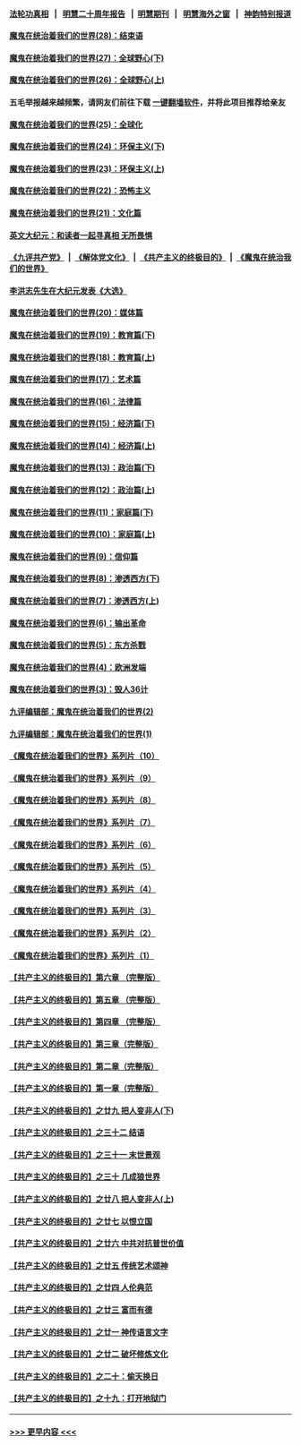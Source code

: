 #### [法轮功真相](https://github.com/gfw-breaker/truth/blob/master/README.md?t=0) &nbsp;&nbsp;|&nbsp;&nbsp; [明慧二十周年报告](https://github.com/gfw-breaker/mh-reports/blob/master/README.md?t=0) &nbsp;&nbsp;|&nbsp;&nbsp;[明慧期刊](https://github.com/gfw-breaker/mh-qikan) &nbsp;&nbsp;|&nbsp;&nbsp; [明慧海外之窗](https://github.com/gfw-breaker/mh-news/blob/master/README.md?t=0) &nbsp;&nbsp;|&nbsp;&nbsp; [神韵特别报道](https://github.com/gfw-breaker/mh-news/blob/master/shenyun.md?t=0)
#### [魔鬼在统治着我们的世界(28)：结束语](../pages/nsc422/n10936246.md?t=06231801) 
#### [魔鬼在统治着我们的世界(27)：全球野心(下)](../pages/nsc422/n10928319.md?t=06231801) 
#### [魔鬼在统治着我们的世界(26)：全球野心(上)](../pages/nsc422/n10900318.md?t=06231801) 
#### 五毛举报越来越频繁，请网友们前往下载 [一键翻墙软件](https://github.com/gfw-breaker/ssr-accounts)，并将此项目推荐给亲友
#### [魔鬼在统治着我们的世界(25)：全球化](../pages/nsc422/n10788205.md?t=06231801) 
#### [魔鬼在统治着我们的世界(24)：环保主义(下)](../pages/nsc422/n10695307.md?t=06231801) 
#### [魔鬼在统治着我们的世界(23)：环保主义(上)](../pages/nsc422/n10688613.md?t=06231801) 
#### [魔鬼在统治着我们的世界(22)：恐怖主义](../pages/nsc422/n10614727.md?t=06231801) 
#### [魔鬼在统治着我们的世界(21)：文化篇](../pages/nsc422/n10597706.md?t=06231801) 
#### [英文大纪元：和读者一起寻真相 无所畏惧](../pages/nsc422/n12542027.md?t=06231801) 
#### [《九评共产党》](https://github.com/begood0513/9ping.md/blob/master/README.md) &nbsp;|&nbsp; [《解体党文化》](../../../../jtdwh.md/blob/master/README.md)  &nbsp;|&nbsp; [《共产主义的终极目的》](../../../../gczydzjmd.md/blob/master/README.md) &nbsp;|&nbsp; [《魔鬼在统治我们的世界》](../../../../mgztzwmdsj.md/blob/master/README.md) 
#### [李洪志先生在大纪元发表《大选》](../pages/nsc422/n12534746.md?t=06231801) 
#### [魔鬼在统治着我们的世界(20)：媒体篇](../pages/nsc422/n10586579.md?t=06231801) 
#### [魔鬼在统治着我们的世界(19)：教育篇(下)](../pages/nsc422/n10564808.md?t=06231801) 
#### [魔鬼在统治着我们的世界(18)：教育篇(上)](../pages/nsc422/n10526970.md?t=06231801) 
#### [魔鬼在统治着我们的世界(17)：艺术篇](../pages/nsc422/n10499093.md?t=06231801) 
#### [魔鬼在统治着我们的世界(16)：法律篇](../pages/nsc422/n10485969.md?t=06231801) 
#### [魔鬼在统治着我们的世界(15)：经济篇(下)](../pages/nsc422/n10469975.md?t=06231801) 
#### [魔鬼在统治着我们的世界(14)：经济篇(上)](../pages/nsc422/n10457370.md?t=06231801) 
#### [魔鬼在统治着我们的世界(13)：政治篇(下)](../pages/nsc422/n10448270.md?t=06231801) 
#### [魔鬼在统治着我们的世界(12)：政治篇(上)](../pages/nsc422/n10444576.md?t=06231801) 
#### [魔鬼在统治着我们的世界(11)：家庭篇(下)](../pages/nsc422/n10440961.md?t=06231801) 
#### [魔鬼在统治着我们的世界(10)：家庭篇(上)](../pages/nsc422/n10435448.md?t=06231801) 
#### [魔鬼在统治着我们的世界(9)：信仰篇](../pages/nsc422/n10432159.md?t=06231801) 
#### [魔鬼在统治着我们的世界(8)：渗透西方(下)](../pages/nsc422/n10429603.md?t=06231801) 
#### [魔鬼在统治着我们的世界(7)：渗透西方(上)](../pages/nsc422/n10426013.md?t=06231801) 
#### [魔鬼在统治着我们的世界(6)：输出革命](../pages/nsc422/n10421536.md?t=06231801) 
#### [魔鬼在统治着我们的世界(5)：东方杀戮](../pages/nsc422/n10417707.md?t=06231801) 
#### [魔鬼在统治着我们的世界(4)：欧洲发端](../pages/nsc422/n10414890.md?t=06231801) 
#### [魔鬼在统治着我们的世界(3)：毁人36计](../pages/nsc422/n10411583.md?t=06231801) 
#### [九评编辑部：魔鬼在统治着我们的世界(2)](../pages/nsc422/n10410036.md?t=06231801) 
#### [九评编辑部：魔鬼在统治着我们的世界(1)](../pages/nsc422/n10406825.md?t=06231801) 
#### [《魔鬼在统治着我们的世界》系列片（10）](../pages/nsc422/n12292670.md?t=06231801) 
#### [《魔鬼在统治着我们的世界》系列片（9）](../pages/nsc422/n12290859.md?t=06231801) 
#### [《魔鬼在统治着我们的世界》系列片（8）](../pages/nsc422/n12287445.md?t=06231801) 
#### [《魔鬼在统治着我们的世界》系列片（7）](../pages/nsc422/n12283425.md?t=06231801) 
#### [《魔鬼在统治着我们的世界》系列片（6）](../pages/nsc422/n12282314.md?t=06231801) 
#### [《魔鬼在统治着我们的世界》系列片（5）](../pages/nsc422/n12281419.md?t=06231801) 
#### [《魔鬼在统治着我们的世界》系列片（4）](../pages/nsc422/n12274024.md?t=06231801) 
#### [《魔鬼在统治着我们的世界》系列片（3）](../pages/nsc422/n12271322.md?t=06231801) 
#### [《魔鬼在统治着我们的世界》系列片（2）](../pages/nsc422/n12269049.md?t=06231801) 
#### [《魔鬼在统治着我们的世界》系列片（1）](../pages/nsc422/n12267575.md?t=06231801) 
#### [【共产主义的终极目的】第六章 （完整版）](../pages/nsc422/n11428913.md?t=06231801) 
#### [【共产主义的终极目的】第五章 （完整版）](../pages/nsc422/n11428912.md?t=06231801) 
#### [【共产主义的终极目的】第四章 （完整版）](../pages/nsc422/n11428907.md?t=06231801) 
#### [【共产主义的终极目的】第三章（完整版）](../pages/nsc422/n11428848.md?t=06231801) 
#### [【共产主义的终极目的】第二章（完整版）](../pages/nsc422/n11428831.md?t=06231801) 
#### [【共产主义的终极目的】第一章（完整版）](../pages/nsc422/n11417651.md?t=06231801) 
#### [【共产主义的终极目的】之廿九 把人变非人(下)](../pages/nsc422/n11344140.md?t=06231801) 
#### [【共产主义的终极目的】之三十二 结语](../pages/nsc422/n11360535.md?t=06231801) 
#### [【共产主义的终极目的】之三十一 末世景观](../pages/nsc422/n11351129.md?t=06231801) 
#### [【共产主义的终极目的】之三十 几成狼世界](../pages/nsc422/n11348280.md?t=06231801) 
#### [【共产主义的终极目的】之廿八 把人变非人(上)](../pages/nsc422/n11340492.md?t=06231801) 
#### [【共产主义的终极目的】之廿七 以恨立国](../pages/nsc422/n11336944.md?t=06231801) 
#### [【共产主义的终极目的】之廿六 中共对抗普世价值](../pages/nsc422/n11324785.md?t=06231801) 
#### [【共产主义的终极目的】之廿五 传统艺术颂神](../pages/nsc422/n11296396.md?t=06231801) 
#### [【共产主义的终极目的】之廿四 人伦典范](../pages/nsc422/n11296397.md?t=06231801) 
#### [【共产主义的终极目的】之廿三 富而有德](../pages/nsc422/n11283598.md?t=06231801) 
#### [【共产主义的终极目的】之廿一 神传语言文字](../pages/nsc422/n11263265.md?t=06231801) 
#### [【共产主义的终极目的】之廿二 破坏修炼文化](../pages/nsc422/n11245728.md?t=06231801) 
#### [【共产主义的终极目的】之二十：偷天换日](../pages/nsc422/n11238846.md?t=06231801) 
#### [【共产主义的终极目的】之十九：打开地狱门](../pages/nsc422/n11206376.md?t=06231801) 

----
#### [ >>> 更早内容 <<< ](../indexes/nsc422-earlier.md)
